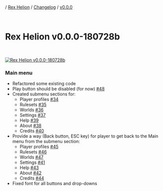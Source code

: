 / [Rex Helion](../../../) / [Changelog](../../) / [v0.0.0](../)

<br>

# Rex Helion v0.0.0-180728b

<br>

[![Rex Helion v0.0.0-180728b](http://img.youtube.com/vi/qRbQ1JA13X8/0.jpg)](http://www.youtube.com/watch?v=qRbQ1JA13X8 "Rex Helion v0.0.0-180728b")

### Main menu

- Refactored some existing code
- Play button should be disabled (for now) [#48](https://github.com/TaidanaKage/RexHelion/issues/48)
- Created submenu sections for:
  - Player profiles [#34](https://github.com/TaidanaKage/RexHelion/issues/34)
  - Rulesets [#35](https://github.com/TaidanaKage/RexHelion/issues/35)
  - Worlds [#36](https://github.com/TaidanaKage/RexHelion/issues/36)
  - Settings [#37](https://github.com/TaidanaKage/RexHelion/issues/37)
  - Help [#39](https://github.com/TaidanaKage/RexHelion/issues/39)
  - About [#38](https://github.com/TaidanaKage/RexHelion/issues/38)
  - Credits [#40](https://github.com/TaidanaKage/RexHelion/issues/40)
- Provide a way (Back button, ESC key) for player to get back to the Main menu from the submenu section:
  - Player profiles [#45](https://github.com/TaidanaKage/RexHelion/issues/45)
  - Rulesets [#46](https://github.com/TaidanaKage/RexHelion/issues/46)
  - Worlds [#47](https://github.com/TaidanaKage/RexHelion/issues/47)
  - Settings [#41](https://github.com/TaidanaKage/RexHelion/issues/41)
  - Help [#43](https://github.com/TaidanaKage/RexHelion/issues/43)
  - About [#42](https://github.com/TaidanaKage/RexHelion/issues/42)
  - Credits [#44](https://github.com/TaidanaKage/RexHelion/issues/44)
- Fixed font for all buttons and drop-downs
